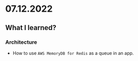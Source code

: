 # 07.12.2022

## What I learned?

### Architecture 

- How to use `AWS MemoryDB for Redis` as a queue in an app.